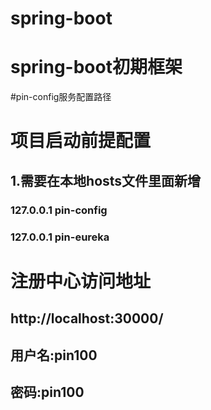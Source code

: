 # spring-boot
# spring-boot初期框架

#pin-config服务配置路径

# 项目启动前提配置
## 1.需要在本地hosts文件里面新增
### 127.0.0.1       pin-config
### 127.0.0.1 			pin-eureka 
# 注册中心访问地址
## http://localhost:30000/
## 用户名:pin100
## 密码:pin100
